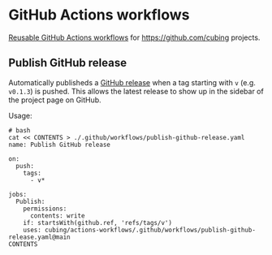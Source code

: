 # GitHub Actions workflows

[Reusable GitHub Actions workflows](https://docs.github.com/en/actions/using-workflows/reusing-workflows) for https://github.com/cubing projects.

## Publish GitHub release

Automatically publisheds a [GitHub release](https://docs.github.com/en/repositories/releasing-projects-on-github/managing-releases-in-a-repository) when a tag starting with `v` (e.g. `v0.1.3`) is pushed. This allows the latest release to show up in the sidebar of the project page on GitHub.

Usage:

```shell
# bash
cat << CONTENTS > ./.github/workflows/publish-github-release.yaml
name: Publish GitHub release

on:
  push:
    tags:
      - v*

jobs:
  Publish:
    permissions:
      contents: write
    if: startsWith(github.ref, 'refs/tags/v')
    uses: cubing/actions-workflows/.github/workflows/publish-github-release.yaml@main
CONTENTS
```
